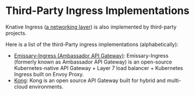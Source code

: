 # Third-Party Ingress Implementations

Knative Ingress ([a networking layer](install-serving-with-yaml/#install-a-networking-layer)) is also implemented by third-party projects.

Here is a list of the third-Party ingress implementations (alphabetically):

- [Emissary-Ingress (Ambassador API Gateway)](https://www.getambassador.io/docs/edge-stack/latest/howtos/knative/): Emissary-Ingress (formerly known as Ambassador API Gateway) is an open-source Kubernetes-native API Gateway + Layer 7 load balancer + Kubernetes Ingress built on Envoy Proxy.
- [Kong](https://docs.konghq.com/kubernetes-ingress-controller/latest/guides/using-kong-with-knative/): Kong is an open source API Gateway built for hybrid and multi-cloud environments.

